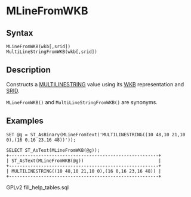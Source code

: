 
# MLineFromWKB

## Syntax


```
MLineFromWKB(wkb[,srid])
MultiLineStringFromWKB(wkb[,srid])
```

## Description


Constructs a [MULTILINESTRING](../geometry-constructors/multilinestring.md) value using its [WKB](well-known-binary-wkb-format.md) representation and [SRID](../geometry-properties/st_srid.md).


`MLineFromWKB()` and `MultiLineStringFromWKB()` are synonyms.


## Examples


```
SET @g = ST_AsBinary(MLineFromText('MULTILINESTRING((10 48,10 21,10 0),(16 0,16 23,16 48))'));

SELECT ST_AsText(MLineFromWKB(@g));
+--------------------------------------------------------+
| ST_AsText(MLineFromWKB(@g))                            |
+--------------------------------------------------------+
| MULTILINESTRING((10 48,10 21,10 0),(16 0,16 23,16 48)) |
+--------------------------------------------------------+
```


GPLv2 fill_help_tables.sql

